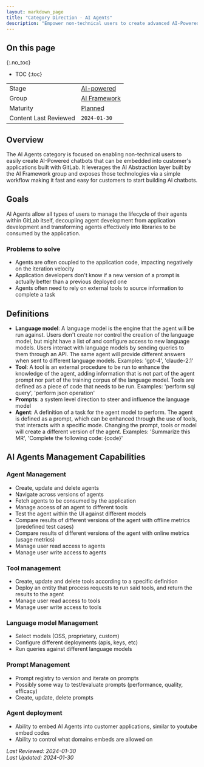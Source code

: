 ```yaml
---
layout: markdown_page
title: "Category Direction - AI Agents"
description: "Empower non-technical users to create advanced AI-Powered chat agents customized to customer's data"
---
```


## On this page
{:.no_toc}

- TOC
{:toc}

| | |
| --- | --- |
| Stage | [AI-powered](/direction/ai-powered/) |
| Group | [AI Framework](/direction/ai-powered/ai_framework/) |
| Maturity | [Planned](/direction/#maturity) |
| Content Last Reviewed | `2024-01-30` |

## Overview
The AI Agents category is focused on enabling non-technical users to easily create AI-Powered chatbots that can be embedded into customer's applications built with GitLab. It leverages the AI Abstraction layer built by the AI Framework group and exposes those technologies via a simple workflow making it fast and easy for customers to start building AI chatbots. 

## Goals 
AI Agents allow all types of users to manage the lifecycle of their agents within GitLab itself, decoupling agent development from application development and transforming agents effectively into libraries to be consumed by the application.

### Problems to solve
* Agents are often coupled to the application code, impacting negatively on the iteration velocity
* Application developers don't know if a new version of a prompt is actually better than a previous deployed one
* Agents often need to rely on external tools to source information to complete a task

## Definitions
- **Language model**: A language model is the engine that the agent will be run against. Users don't create nor control the creation of the language model, but might have a list of and configure access to new language models. Users interact with language models by sending queries to them through an API. The same agent will provide different answers when sent to different language models. Examples: 'gpt-4', 'claude-2.1'
- **Tool**: A tool is an external procedure to be run to enhance the knowledge of the agent, adding information that is not part of the agent prompt nor part of the training corpus of the language model. Tools are defined as a piece of code that needs to be run. Examples: 'perform sql query', 'perform json operation'
- **Prompts**: a system level direction to steer and influence the language model 
- **Agent**: A definition of a task for the agent model to perform. The agent is defined as a prompt, which can be enhanced through the use of tools, that interacts with a specific mode. Changing the prompt, tools or model will create a different version of the agent. Examples: 'Summarize this MR', 'Complete the following code: {code}'

## AI Agents Management Capabilities

### Agent Management
- Create, update and delete agents
- Navigate across versions of agents
- Fetch agents to be consumed by the application
- Manage access of an agent to different tools
- Test the agent within the UI against different models
- Compare results of different versions of the agent with offline metrics (predefined test cases) 
- Compare results of different versions of the agent with online metrics (usage metrics)
- Manage user read access to agents
- Manage user write access to agents

### Tool management
- Create, update and delete tools according to a specific definition
- Deploy an entity that process requests to run said tools, and return the results to the agent
- Manage user read access to tools
- Manage user write access to tools

### Language model Management
- Select models (OSS, proprietary, custom)
- Configure different deployments (apis, keys, etc)
- Run queries against different language models

### Prompt Management
- Prompt registry to version and iterate on prompts
- Possibly some way to test/evaluate prompts (performance, quality, efficacy) 
- Create, update, delete prompts

### Agent deployment
- Ability to embed AI Agents into customer applications, similar to youtube embed codes
- Ability to control what domains embeds are allowed on

*Last Reviewed: 2024-01-30  
Last Updated: 2024-01-30*
</p>